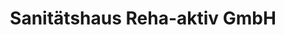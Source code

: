 ---
title: "Sanitätshaus Reha-aktiv GmbH"
url: /werdau/sanitaetshaus-reha-aktiv-gmbh/
shop: Sanitätshaus
---